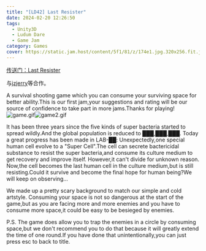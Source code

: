 ```yaml
---
title: "[LD42] Last Resister"
date: 2024-02-20 12:26:50
tags:
  - Unity3D
  - Ludum Dare
  - Game Jam
category: Games
cover: https://static.jam.host/content/5f1/81/z/174e1.jpg.320x256.fit.jpg
---
```


[传送门：Last Resister](https://ldj.am/$101717)

与[jzjerry](https://www.jzjerryblog.top/)等合作。

A survival shooting game which you can consume your surviving space for better ability.This is our first jam,your suggestions and rating will be our source of confidence to take part in more jams.Thanks for playing!![game.gif](https://static.jam.host/raw/5f1/81/z/17852.gif)![game2.gif](https://static.jam.host/raw/5f1/81/z/17854.gif)

It has been three years since the five kinds of super bacteria started to spread wildly.And the global population is reduced to ███,███,███.
Today a great progress has been made in LAB-██:
Unexpectedly,one special human cell evolve to a "Super Cell".The cell can
secrete bactericidal substance
 to resist the super bacteria,and consume its culture medium to get recovery and improve itself.
However,it can't divide for unknown reason.
Now,the cell becomes the last human cell in the culture medium,but is still resisting.Could it survive and become the final hope for human being?We will keep on observing...

We made up a pretty scary background to match our simple and cold artstyle.
Consuming your space is not so dangerous at the start of the game,but as you are facing more and more enemies and you have to consume more space,it could be easy to be besieged by enemies.

P.S. The game does allow you to trap the enemies in a circle by consuming space,but we don't recommend you to do that because it will greatly extend the time of one round.If you have done that unintentionally,you can just press esc to back to title. 